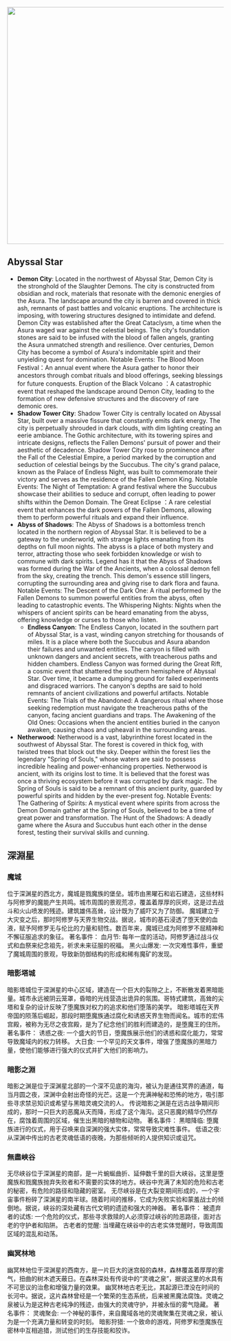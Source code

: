 
<p align="center">
  <img src="https://github.com/BRC1024Rootverse/Rootverse/assets/170728893/0ec83d16-ac91-4fb0-a3f9-ad6761ddcee5" width="550" />


## Abyssal Star
- **Demon City**: Located in the northwest of Abyssal Star, Demon City is the stronghold of the Slaughter Demons. The city is constructed from obsidian and rock, materials that resonate with the demonic energies of the Asura. The landscape around the city is barren and covered in thick ash, remnants of past battles and volcanic eruptions. The architecture is imposing, with towering structures designed to intimidate and defend.
Demon City was established after the Great Cataclysm, a time when the Asura waged war against the celestial beings. The city's foundation stones are said to be infused with the blood of fallen angels, granting the Asura unmatched strength and resilience. Over centuries, Demon City has become a symbol of Asura's indomitable spirit and their unyielding quest for domination.
  Notable Events:
  The Blood Moon Festival：An annual event where the Asura gather to honor their ancestors through combat rituals and blood offerings, seeking blessings for future conquests.
  Eruption of the Black Volcano ：A catastrophic event that reshaped the landscape around Demon City, leading to the formation of new defensive structures and the discovery of rare demonic ores.  
- **Shadow Tower City**: Shadow Tower City is centrally located on Abyssal Star, built over a massive fissure that constantly emits dark energy. The city is perpetually shrouded in dark clouds, with dim lighting creating an eerie ambiance. The Gothic architecture, with its towering spires and intricate designs, reflects the Fallen Demons' pursuit of power and their aesthetic of decadence.
  Shadow Tower City rose to prominence after the Fall of the Celestial Empire, a period marked by the corruption and seduction of celestial beings by the Succubus. The city's grand palace, known as the Palace of Endless Night, was built to commemorate their victory and serves as the residence of the Fallen Demon King.
  Notable Events:
  The Night of Temptation: A grand festival where the Succubus showcase their abilities to seduce and corrupt, often leading to power shifts within the Demon Domain.
  The Great Eclipse ：A rare celestial event that enhances the dark powers of the Fallen Demons, allowing them to perform powerful rituals and expand their influence.  
- **Abyss of Shadows**: The Abyss of Shadows is a bottomless trench located in the northern region of Abyssal Star. It is believed to be a gateway to the underworld, with strange lights emanating from its depths on full moon nights. The abyss is a place of both mystery and terror, attracting those who seek forbidden knowledge or wish to commune with dark spirits.
  Legend has it that the Abyss of Shadows was formed during the War of the Ancients, when a colossal demon fell from the sky, creating the trench. This demon's essence still lingers, corrupting the surrounding area and giving rise to dark flora and fauna.
  Notable Events:
  The Descent of the Dark One: A ritual performed by the Fallen Demons to summon powerful entities from the abyss, often leading to catastrophic events.
  The Whispering Nights: Nights when the whispers of ancient spirits can be heard emanating from the abyss, offering knowledge or curses to those who listen.
  - **Endless Canyon**: The Endless Canyon, located in the southern part of Abyssal Star, is a vast, winding canyon stretching for thousands of miles. It is a place where both the Succubus and Asura abandon their failures and unwanted entities. The canyon is filled with unknown dangers and ancient secrets, with treacherous paths and hidden chambers.
  Endless Canyon was formed during the Great Rift, a cosmic event that shattered the southern hemisphere of Abyssal Star. Over time, it became a dumping ground for failed experiments and disgraced warriors. The canyon's depths are said to hold remnants of ancient civilizations and powerful artifacts.
  Notable Events:
  The Trials of the Abandoned: A dangerous ritual where those seeking redemption must navigate the treacherous paths of the canyon, facing ancient guardians and traps.
  The Awakening of the Old Ones: Occasions when the ancient entities buried in the canyon awaken, causing chaos and upheaval in the surrounding areas.
- **Netherwood**: Netherwood is a vast, labyrinthine forest located in the southwest of Abyssal Star. The forest is covered in thick fog, with twisted trees that block out the sky. Deeper within the forest lies the legendary "Spring of Souls," whose waters are said to possess incredible healing and power-enhancing properties.
  Netherwood is ancient, with its origins lost to time. It is believed that the forest was once a thriving ecosystem before it was corrupted by dark magic. The Spring of Souls is said to be a remnant of this ancient purity, guarded by powerful spirits and hidden by the ever-present fog.
  Notable Events:
  The Gathering of Spirits: A mystical event where spirits from across the Demon Domain gather at the Spring of Souls, believed to be a time of great power and transformation.
  The Hunt of the Shadows: A deadly game where the Asura and Succubus hunt each other in the dense forest, testing their survival skills and cunning.




## 深淵星
### 魔城
位于深渊星的西北方，魔城是戮魔族的堡垒。城市由黑曜石和岩石建造，这些材料与阿修罗的魔能产生共鸣。城市周围的景观荒凉，覆盖着厚厚的灰烬，这是过去战斗和火山喷发的残迹。建筑雄伟高耸，设计既为了威吓又为了防御。
魔城建立于大灾变之后，那时阿修罗与天界生物交战。据说，城市的基石浸透了堕天使的血液，赋予阿修罗无与伦比的力量和韧性。数百年来，魔城已成为阿修罗不屈精神和不懈征服追求的象征。
著名事件：
血月节: 每年一度的活动，阿修罗通过战斗仪式和血祭来纪念祖先，祈求未来征服的祝福。
黑火山爆发: 一次灾难性事件，重塑了魔城周围的景观，导致新防御结构的形成和稀有魔矿的发现。

### 暗影塔城
暗影塔城位于深渊星的中心区域，建造在一个巨大的裂隙之上，不断散发着黑暗能量。城市永远被阴云笼罩，昏暗的光线营造出诡异的氛围。哥特式建筑，高耸的尖塔和复杂的设计反映了堕魔族对权力的追求和他们堕落的美学。
暗影塔城在天界帝国的陨落后崛起，那段时期堕魔族通过腐化和诱惑天界生物而闻名。城市的宏伟宫殿，被称为无尽之夜宫殿，是为了纪念他们的胜利而建造的，是堕魔王的住所。
著名事件：
诱惑之夜: 一个盛大的节日，堕魔族展示他们的诱惑和腐化能力，常常导致魔域内的权力转移。
大日食: 一个罕见的天文事件，增强了堕魔族的黑暗力量，使他们能够进行强大的仪式并扩大他们的影响力。


### 暗影之淵
暗影之渊是位于深渊星北部的一个深不见底的海沟，被认为是通往冥界的通道，每当月圆之夜，深渊中会射出奇怪的光芒。这是一个充满神秘和恐怖的地方，吸引那些寻求禁忌知识或希望与黑暗灵魂交流的人。
传说暗影之渊是在远古战争期间形成的，那时一只巨大的恶魔从天而降，形成了这个海沟。这只恶魔的精华仍然存在，腐蚀着周围的区域，催生出黑暗的植物和动物。
著名事件：
黑暗降临: 堕魔族进行的仪式，用于召唤来自深渊的强大实体，常常导致灾难性事件。
低语之夜: 从深渊中传出的古老灵魂低语的夜晚，为那些倾听的人提供知识或诅咒。

### 無盡峽谷
无尽峡谷位于深渊星的南部，是一片蜿蜒曲折、延伸数千里的巨大峡谷。这里是堕魔族和戮魔族抛弃失败者和不需要的实体的地方。峡谷中充满了未知的危险和古老的秘密，有危险的路径和隐藏的密室。
无尽峡谷是在大裂变期间形成的，一个宇宙事件粉碎了深渊星的南半球。随着时间的推移，它成为失败实验和蒙羞战士的倾倒地。据说，峡谷的深处藏有古代文明的遗迹和强大的神器。
著名事件：
被遗弃者的试炼: 一个危险的仪式，那些寻求救赎的人必须穿过峡谷的险恶路径，面对古老的守护者和陷阱。
古老者的觉醒: 当埋藏在峡谷中的古老实体觉醒时，导致周围区域的混乱和动荡。


### 幽冥林地
幽冥林地位于深渊星的西南方，是一片巨大的迷宫般的森林，森林覆盖着厚厚的雾气，扭曲的树木遮天蔽日。在森林深处有传说中的“灵魂之泉”，据说这里的水具有不可思议的治愈和增强力量的效果。
幽冥林地古老无比，其起源已湮没在时间的长河中。据说，这片森林曾经是一个繁荣的生态系统，后来被黑魔法腐蚀。灵魂之泉被认为是这种古老纯净的残迹，由强大的灵魂守护，并被永恒的雾气隐藏。
著名事件：
灵魂聚会: 一个神秘的事件，来自魔域各地的灵魂聚集在灵魂之泉，被认为是一个充满力量和转变的时刻。
暗影狩猎: 一个致命的游戏，阿修罗和堕魔族在密林中互相追猎，测试他们的生存技能和狡诈。
